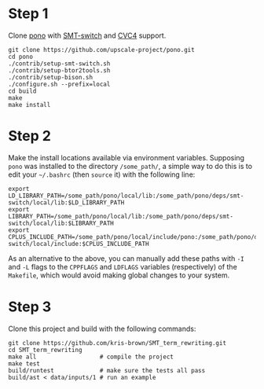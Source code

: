 # Step 1

Clone [pono](https://github.com/upscale-project/pono) with [SMT-switch](https://github.com/makaimann/smt-switch) and [CVC4](https://github.com/CVC4/CVC4) support.

```
git clone https://github.com/upscale-project/pono.git
cd pono
./contrib/setup-smt-switch.sh
./contrib/setup-btor2tools.sh
./contrib/setup-bison.sh
./configure.sh --prefix=local
cd build
make
make install
```

# Step 2

Make the install locations available via environment variables. Supposing `pono` was installed to the directory `/some_path/`, a simple way to do this is to edit your `~/.bashrc` (then `source` it) with the following line:

```
export LD_LIBRARY_PATH=/some_path/pono/local/lib:/some_path/pono/deps/smt-switch/local/lib:$LD_LIBRARY_PATH
export LIBRARY_PATH=/some_path/pono/local/lib:/some_path/pono/deps/smt-switch/local/lib:$LIBRARY_PATH
export CPLUS_INCLUDE_PATH=/some_path/pono/local/include/pono:/some_path/pono/deps/smt-switch/local/include:$CPLUS_INCLUDE_PATH
```

As an alternative to the above, you can manually add these paths with `-I` and `-L` flags to the `CPPFLAGS` and `LDFLAGS` variables (respectively) of the `Makefile`, which would avoid making global changes to your system.

# Step 3

Clone this project and build with the following commands:

```
git clone https://github.com/kris-brown/SMT_term_rewriting.git
cd SMT_term_rewriting
make all                  # compile the project
make test
build/runtest             # make sure the tests all pass
build/ast < data/inputs/1 # run an example
```
